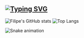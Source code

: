 ## [![Typing SVG](https://readme-typing-svg.demolab.com?font=Fira+Code&pause=1000&color=00BFFF&random=false&width=435&lines=Ol%C3%A1!+sou+o+Filipe+%F0%9F%91%8B)](https://git.io/typing-svg)

![Filipe's GitHub stats](https://github-readme-stats.vercel.app/api?username=FILIPE314&show_icons=true&theme=catppuccin_mocha)
![Top Langs](https://github-readme-stats.vercel.app/api/top-langs/?username=FILIPE314&layout=compact&theme=catppuccin_mocha)

![Snake animation](https://github.com/FILIPE314/blob/output/github-contribution-grid-snake.svg)
